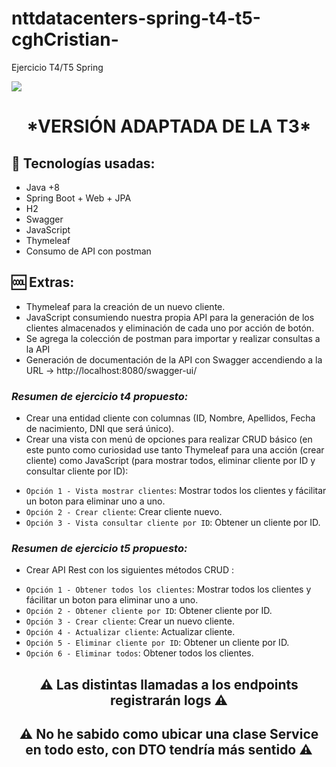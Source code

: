 # nttdatacenters-spring-t4-t5-cghCristian-
Ejercicio T4/T5 Spring

   <p align="left">
   <img src="https://img.shields.io/badge/STATUS-EN%20DESAROLLO-green">
   </p>
<h1 align="center">*VERSIÓN ADAPTADA DE LA T3*</h1>

<h2>🚀 Tecnologías usadas:</h2>

* Java +8
* Spring Boot + Web + JPA
* H2
* Swagger
* JavaScript
* Thymeleaf
* Consumo de API con postman

<h2>🆒 Extras:</h2>

* Thymeleaf para la creación de un nuevo cliente.
* JavaScript consumiendo nuestra propia API para la generación de los clientes almacenados y eliminación de cada uno por acción de botón.
* Se agrega la colección de postman para importar y realizar consultas a la API
* Generación de documentación de la API con Swagger accendiendo a la URL -> http://localhost:8080/swagger-ui/

<h3><i>Resumen de ejercicio t4 propuesto:</i></h3>

* Crear una entidad cliente con columnas (ID, Nombre, Apellidos, Fecha de nacimiento, DNI que será único).
* Crear una vista con menú de opciones para realizar CRUD básico (en este punto como curiosidad use tanto Thymeleaf para una acción (crear cliente) como JavaScript (para mostrar todos, eliminar cliente por ID y consultar cliente por ID):

- `Opción 1 - Vista mostrar clientes`: Mostrar todos los clientes y fácilitar un boton para eliminar uno a uno.
- `Opción 2 - Crear cliente`: Crear cliente nuevo.
- `Opción 3 - Vista consultar cliente por ID`: Obtener un cliente por ID.

<h3><i>Resumen de ejercicio t5 propuesto:</i></h3>

* Crear API Rest con los siguientes métodos CRUD :

- `Opción 1 - Obtener todos los clientes`: Mostrar todos los clientes y fácilitar un boton para eliminar uno a uno.
- `Opción 2 - Obtener cliente por ID`: Obtener cliente por ID.
- `Opción 3 - Crear cliente`: Crear un nuevo cliente.
- `Opción 4 - Actualizar cliente`: Actualizar cliente.
- `Opción 5 - Eliminar cliente por ID`: Obtener un cliente por ID.
- `Opción 6 - Eliminar todos`: Obtener todos los clientes.

<h2 align="center">⚠️ Las distintas llamadas a los endpoints registrarán logs ⚠️</h2>
<h2 align="center">⚠️ No he sabido como ubicar una clase Service en todo esto, con DTO tendría más sentido ⚠️</h2>

